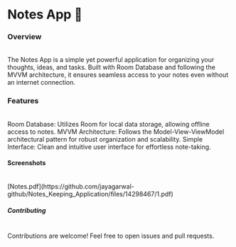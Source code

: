 <h1>Notes App 📝<br></h1>
<h3>Overview</h3><br>
The Notes App is a simple yet powerful application for organizing your thoughts, ideas, and tasks. Built with Room Database and following the MVVM architecture, it ensures seamless access to your notes even without an internet connection.

<h3>Features</h3><br>
Room Database: Utilizes Room for local data storage, allowing offline access to notes.
MVVM Architecture: Follows the Model-View-ViewModel architectural pattern for robust organization and scalability.
Simple Interface: Clean and intuitive user interface for effortless note-taking.

<h4>Screenshots</h4><br>[Notes.pdf](https://github.com/jayagarwal-github/Notes_Keeping_Application/files/14298467/1.pdf)<br>

<h5>Contributing</h5><br>
Contributions are welcome! Feel free to open issues and pull requests.
